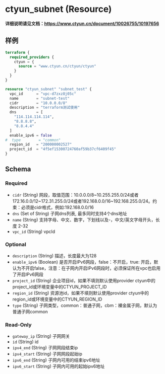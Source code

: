# ctyun_subnet (Resource)
**详细说明请见文档：https://www.ctyun.cn/document/10026755/10197656**



## 样例

```terraform
terraform {
  required_providers {
    ctyun = {
      source = "www.ctyun.cn/ctyun/ctyun"
    }
  }
}

resource "ctyun_subnet" "subnet_test" {
  vpc_id      = "vpc-d7zxz8j05c"
  name        = "subnet-test"
  cidr        = "10.0.0.0/8"
  description = "terraform测试使用"
  dns         = [
    "114.114.114.114",
    "8.8.8.8",
    "8.8.4.4"
  ]
  enable_ipv6 = false
#  type        = "common"
  region_id   = "200000002527"
  project_id  = "4f5ef15300724760af59b37cf6409f45"
}
```

<!-- schema generated by tfplugindocs -->
## Schema

### Required

- `cidr` (String) 网段，取值范围：10.0.0.0/8~10.255.255.0/24或者172.16.0.0/12~172.31.255.0/24或者192.168.0.0/16~192.168.255.0/24。约束：必须是cidr格式，例如:192.168.0.0/16
- `dns` (Set of String) 子网dns列表, 最多同时支持4个dns地址
- `name` (String) 支持字母、中文、数字，下划线以及-，中文/英文字母开头，长度 2-32
- `vpc_id` (String) vpcId

### Optional

- `description` (String) 描述，长度最大为128
- `enable_ipv6` (Boolean) 是否开启IPv6网段，false：不开启，true: 开启，默认为不开启false，注意：在子网内开启IPv6网段时，必须保证所在vpc也启用了开启IPv6网段
- `project_id` (String) 企业项目id，如果不填则默认使用provider ctyun中的project_id或环境变量中的CTYUN_PROJECT_ID
- `region_id` (String) 资源池id，如果不填则默认使用provider ctyun中的region_id或环境变量中的CTYUN_REGION_ID
- `type` (String) 子网类型，common：普通子网，cbm：裸金属子网，默认为普通子网common

### Read-Only

- `gateway_ip` (String) 子网网关
- `id` (String) id
- `ipv4_end` (String) 子网网段结束ip
- `ipv4_start` (String) 子网网段起始ip
- `ipv6_end` (String) 子网内可用的结束ipv6地址
- `ipv6_start` (String) 子网内可用的起始ipv6地址